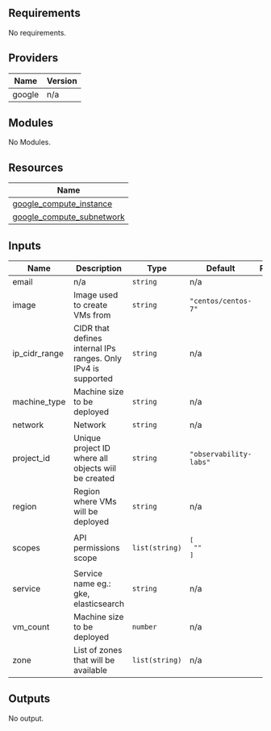 ## Requirements

No requirements.

## Providers

| Name | Version |
|------|---------|
| google | n/a |

## Modules

No Modules.

## Resources

| Name |
|------|
| [google_compute_instance](https://registry.terraform.io/providers/hashicorp/google/latest/docs/resources/compute_instance) |
| [google_compute_subnetwork](https://registry.terraform.io/providers/hashicorp/google/latest/docs/resources/compute_subnetwork) |

## Inputs

| Name | Description | Type | Default | Required |
|------|-------------|------|---------|:--------:|
| email | n/a | `string` | n/a | yes |
| image | Image used to create VMs from | `string` | `"centos/centos-7"` | no |
| ip\_cidr\_range | CIDR that defines internal IPs ranges. Only IPv4 is supported | `string` | n/a | yes |
| machine\_type | Machine size to be deployed | `string` | n/a | yes |
| network | Network | `string` | n/a | yes |
| project\_id | Unique project ID where all objects wiil be created | `string` | `"observability-labs"` | no |
| region | Region where VMs will be deployed | `string` | n/a | yes |
| scopes | API permissions scope | `list(string)` | <pre>[<br>  ""<br>]</pre> | no |
| service | Service name eg.: gke, elasticsearch | `string` | n/a | yes |
| vm\_count | Machine size to be deployed | `number` | n/a | yes |
| zone | List of zones that will be available | `list(string)` | n/a | yes |

## Outputs

No output.
